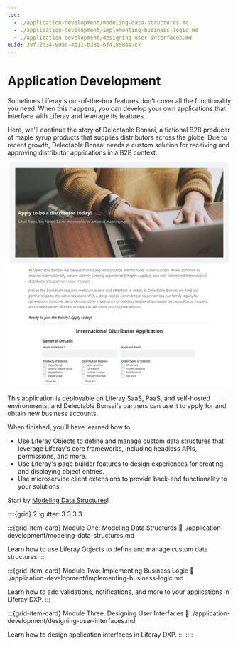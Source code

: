 ```yaml
---
toc:
  - ./application-development/modeling-data-structures.md
  - ./application-development/implementing-business-logic.md
  - ./application-development/designing-user-interfaces.md
uuid: 38f72d34-99ad-4e11-b28e-bf41850ee7c7
---
```

# Application Development

Sometimes Liferay's out-of-the-box features don't cover all the functionality you need. When this happens, you can develop your own applications that interface with Liferay and leverage its features.

Here, we'll continue the story of Delectable Bonsai, a fictional B2B producer of maple syrup products that supplies distributors across the globe. Due to recent growth, Delectable Bonsai needs a custom solution for receiving and approving distributor applications in a B2B context.

<!--TASK:
Due to recent growth, Delectable Bonsai needs two custom solutions to streamline business processes and better serve customers: 

1. A distributor application flow for receiving and approving distributors in a B2B context

1. A Ticketing System for customers to report issues and open requests
-->

![Create a distributor application flow.](./application-development/images/01.png)

This application is deployable on Liferay SaaS, PaaS, and self-hosted environments, and Delectable Bonsai's partners can use it to apply for and obtain new business accounts.

When finished, you'll have learned how to

* Use Liferay Objects to define and manage custom data structures that leverage Liferay's core frameworks, including headless APIs, permissions, and more.
* Use Liferay's page builder features to design experiences for creating and displaying object entries.
* Use microservice client extensions to provide back-end functionality to your solutions.
<!--TASK: * Use front-end client extensions to build dynamic user experiences that integrate with object APIs. -->
<!--TASK: * Promote custom applications from UAT/DEV to PRD environments. -->

Start by [Modeling Data Structures](./application-development/modeling-data-structures.md)!

::::{grid} 2
:gutter: 3 3 3 3

:::{grid-item-card} Module One: Modeling Data Structures
:link: ./application-development/modeling-data-structures.md

Learn how to use Liferay Objects to define and manage custom data structures.
:::

:::{grid-item-card} Module Two: Implementing Business Logic
:link: ./application-development/implementing-business-logic.md

Learn how to add validations, notifications, and more to your applications in Liferay DXP.
:::

:::{grid-item-card} Module Three: Designing User Interfaces
:link: ./application-development/designing-user-interfaces.md

Learn how to design application interfaces in Liferay DXP.
:::
::::

<!--TASK:
:::{grid-item-card} Module Four: Building a Ticketing System
:link: ./application-development/building-a-ticketing-system.md

Learn how to use advanced features to develop a ticketing system.
:::
-->
